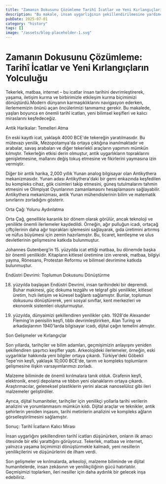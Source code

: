 ```yaml
---
title: "Zamanın Dokusunu Çözümleme Tarihî İcatlar ve Yeni Kırlangıçların Yolculuğu"
description: "Bu makale, insan uygarlığının şekillendirilmesine yardımcı olan en önemli icatları keşfetmek için tarih sayfalarını çeviriyor. Antik harikalar ve modern kırılmalara kadar, bu yeniliklerin toplum üz..."
pubDate: 2025-07-01
category: "history"
tags: []
image: "/assets/blog-placeholder-1.svg"
---
```


# Zamanın Dokusunu Çözümleme: Tarihî İcatlar ve Yeni Kırlangıçların Yolculuğu

Tekerlek, matbaa, internet – bu icatlar insan tarihini devrimleştirerek, yaşama, iletişim kurma ve birbirimizle etkileşim kurma biçimimizi dönüştürdü.Modern dünyanın karmaşıklıklarını navigasyon ederken, ilerlememizin önünü açan öncülerimizi tanımamız gerekir. Bu makalede, yaşları boyunca en önemli tarihî icatları, yeni bilimsel keşifleri ve kalıcı miraslarını keşfedeceğiz.

Antik Harikalar: Temelleri Atma

En eski kayıtlı icat, yaklaşık 4000 BCE'de tekereğin yaratılmasıdır. Bu mütevazı yenilik, Mezopotamya'da ortaya çıktığına inanılmaktadır ve arabalar, savaş arabaları ve diğer tekerlekli araçların yapımını mümkün kılmıştır. Tekerleğin etkisi derin olmuştur, antik uygarlıkların topraklarını genişletmesine, mallarını değiş tokuş etmesine ve fikirlerini yaymasına izin vermiştir.

Diğer bir antik harika, 2,000 yıllık Yunan analog bilgisayar olan Antikythera mekanizmasıdır. Yunan adası Antikythera'daki bir gemi enkazında keşfedilen bu kompleks cihaz, gök cisimleri takip etmesini, güneş tutulmalarını tahmin etmesini ve Olimpiyat Oyunlarının zamanlamasını hesaplamasını sağlayabilir. Antikythera mekanizması, antik Yunan mühendislerinin bilim ve matematik sınırlarını zorladığını gösterir.

Orta Çağ: Yolunu Aydınlatma

Orta Çağ, genellikle karanlık bir dönem olarak görülür, ancak teknoloji ve yenilikte önemli ilerlemeler kaydedildi. Örneğin, ağır pulluğun icadı, ortaçağ çiftçilerinin daha ağır toprakları işlemesini sağlayarak, gıda üretimini artırmış ve nüfus büyümesi için zemin hazırlamıştır. Bu, ticaret, kentleşme ve ulus devletlerinin gelişmesine katkıda bulunmuştur.

Johannes Gutenberg'in 15. yüzyılda icat ettiği matbaa, bu dönemde başka bir önemli yenilikidir. Kitapların kitlesel üretimine izin vererek, matbaa, bilgiyi yayma, Rönesans, Protestan Reformu ve bilimsel devrimine katkıda bulunmuştur.

Endüstri Devrimi: Toplumun Dokusunu Dönüştürme

18. yüzyılda başlayan Endüstri Devrimi, insan tarihindeki bir depremdi. Buhar makinesi, güç dokuma tezgâhı ve telgraf gibi yenilikler, kitlesel üretim, hızlı iletişim ve küresel bağlantı sağlamıştır. Bunlar, toplumun dokusunu dönüştürerek, yeni sosyal sınıflar, kent merkezleri ve ekonomik sistemleri oluşturmuştur.

20. yüzyılda, dünyaimizi şekillendiren yenilikler çıktı. 1928'de Alexander Fleming'in penisilin keşfi, tıbbı devrimleştirirken, Alan Turing ve arkadaşlarının 1940'larda bilgisayar icadı, dijital çağın temelini atmıştır.

Son Gelişmeler ve Kırlangıçlar

Son yıllarda, tarihçiler ve bilim adamları, geçmişimizin anlayışını yeniden şekillendiren şaşırtıcı keşifler yaptı. Arkeolojideki ilerlemeler, örneğin, eski uygarlıklar hakkında yeni bilgiler ortaya çıkardı. Türkiye'deki Göbekli Tepe'nin keşfi, yaklaşık 10,000 BCE'de, tarım ve kompleks toplumların gelişmesine ilişkin varsayımlarımızı zorladı.

Malzeme biliminde de önemli kırılmalara tanık olduk. Grafenin keşfi, elektronik, enerji depolama ve tıbbın yeni olanaklarını ortaya çıkardı. Araştırmacılar, geleneksel plastiklerin yerini alacak nanoselüloz gibi ileri malzemeler geliştirdiler.

Ayrıca, dijital humaniteler, tarihçiler için yenilikçi yollarla tarihi verilerin analizini ve yorumlanmasını mümkün kıldı. Dijital araçlar ve teknikler, antik şehirlerin yeniden inşasını, tarihi metinlerin analizini ve kompleks ağların görselleştirilmesini sağlamıştır.

Sonuç: Tarihî İcatların Kalıcı Mirası

İnsan uygarlığını şekillendiren tarihî icatları düşünürken, onların ilk amacı ötesinde bir etki yarattığını görüyoruz. Tekerlek, matbaa ve internet, yalnızca yaşama biçimimizi dönüştürmekle kalmadı, yeni nesillerin yenilikçilerini ve düşünürlerini de ilham verdi.

Son gelişmeler ve kırılmalarda, arkeoloji, malzeme biliminde ve dijital humanitelerde, insan zekâsının ve yenilikçiliğinin gücü hatırlatılır. Geçmişimizi toplarken, ileri nesiller için daha aydınlık bir gelecek inşa edebiliriz.